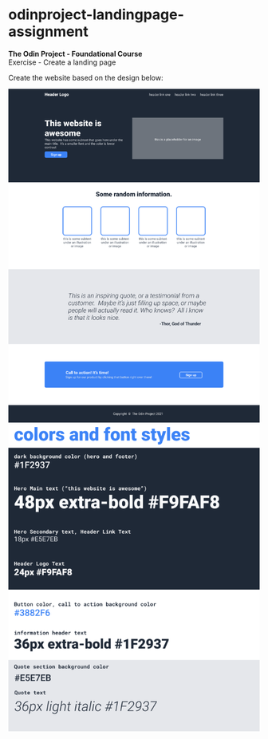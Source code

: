 # odinproject-landingpage-assignment
**The Odin Project - Foundational Course** <br>
Exercise - Create a landing page

Create the website based on the design below: <br>

![design-01](/final-design-photos/01.png) <br>
![design-02](/final-design-photos/02.png)